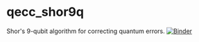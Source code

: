 # qecc_shor9q
Shor's 9-qubit algorithm for correcting quantum errors.
[![Binder](https://mybinder.org/badge_logo.svg)](https://mybinder.org/v2/gh/sebastianvromero/qecc_shor9q/HEAD)
